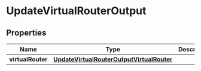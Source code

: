 

# UpdateVirtualRouterOutput

<zonbook></zonbook><xhtml></xhtml>

## Properties

| Name | Type | Description | Notes |
|------------ | ------------- | ------------- | -------------|
|**virtualRouter** | [**UpdateVirtualRouterOutputVirtualRouter**](UpdateVirtualRouterOutputVirtualRouter.md) |  |  |



